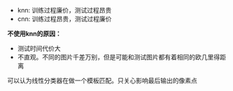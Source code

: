 - knn: 训练过程廉价，测试过程昂贵
- cnn: 训练过程昂贵，测试过程廉价

**不使用knn的原因：**

- 测试时间代价大
- 不直观。不同的图片千差万别，但是可能和测试图片都有着相同的欧几里得距离

可以认为线性分类器在做一个模板匹配。只关心影响最后输出的像素点
<!--stackedit_data:
eyJoaXN0b3J5IjpbMjk2MTQ1NzE3LC0xMDkyMzM2ODU1LDgzOT
M5NjY4Nl19
-->